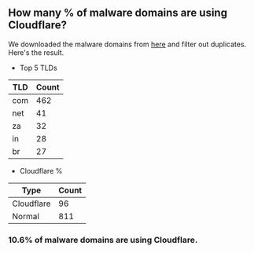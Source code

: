 ## How many % of malware domains are using Cloudflare?


We downloaded the malware domains from [here](https://urlhaus.abuse.ch) and filter out duplicates.
Here's the result.


[//]: # (start replacement)


- Top 5 TLDs

| TLD | Count |
| --- | --- |
| com | 462 |
| net | 41 |
| za | 32 |
| in | 28 |
| br | 27 |


- Cloudflare %

| Type | Count |
| --- | --- |
| Cloudflare | 96 |
| Normal | 811 |


### 10.6% of malware domains are using Cloudflare.
